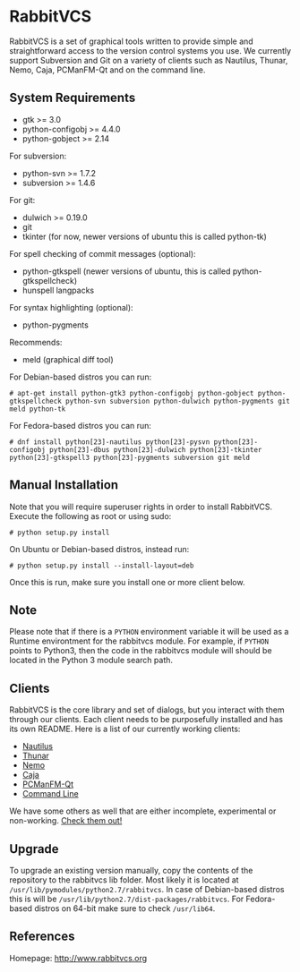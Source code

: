 RabbitVCS
=========

RabbitVCS is a set of graphical tools written to provide simple and 
straightforward access to the version control systems you use. We currently
support Subversion and Git on a variety of clients such as Nautilus, Thunar,
Nemo, Caja, PCManFM-Qt and on the command line.


System Requirements
-------------------
* gtk               >= 3.0
* python-configobj  >= 4.4.0
* python-gobject    >= 2.14

For subversion:
* python-svn >= 1.7.2
* subversion >= 1.4.6

For git:
* dulwich >= 0.19.0
* git
* tkinter (for now, newer versions of ubuntu this is called python-tk)

For spell checking of commit messages (optional):
* python-gtkspell (newer versions of ubuntu, this is called python-gtkspellcheck)
* hunspell langpacks

For syntax highlighting (optional):
* python-pygments

Recommends:
* meld (graphical diff tool)


For Debian-based distros you can run: 
```
# apt-get install python-gtk3 python-configobj python-gobject python-gtkspellcheck python-svn subversion python-dulwich python-pygments git meld python-tk
```

For Fedora-based distros you can run:
```
# dnf install python[23]-nautilus python[23]-pysvn python[23]-configobj python[23]-dbus python[23]-dulwich python[23]-tkinter python[23]-gtkspell3 python[23]-pygments subversion git meld
```

Manual Installation
-------------------
Note that you will require superuser rights in order to install RabbitVCS.
Execute the following as root or using sudo:
```
# python setup.py install
```

On Ubuntu or Debian-based distros, instead run:
```
# python setup.py install --install-layout=deb
```

Once this is run, make sure you install one or more client below.

Note
----

Please note that if there is a `PYTHON` environment variable it will be used
as a Runtime environtment for the rabbitvcs module. For example, if `PYTHON`
points to Python3, then the code in the rabbitvcs module will should be located
in the Python 3 module search path.


Clients
-------
RabbitVCS is the core library and set of dialogs, but you interact with them
through our clients. Each client needs to be purposefully installed and has
its own README. Here is a list of our currently working clients:

 * [Nautilus](https://github.com/rabbitvcs/rabbitvcs/tree/master/clients/nautilus)
 * [Thunar](https://github.com/rabbitvcs/rabbitvcs/tree/master/clients/thunar)
 * [Nemo](https://github.com/rabbitvcs/rabbitvcs/tree/master/clients/nemo)
 * [Caja](https://github.com/rabbitvcs/rabbitvcs/tree/master/clients/caja)
 * [PCManFM-Qt](https://github.com/rabbitvcs/rabbitvcs/tree/master/clients/pcmanfm-qt)
 * [Command Line](https://github.com/rabbitvcs/rabbitvcs/tree/master/clients/cli)

We have some others as well that are either incomplete, experimental
or non-working.
[Check them out!](https://github.com/rabbitvcs/rabbitvcs/tree/master/clients)


Upgrade
-------
To upgrade an existing version manually, copy the contents of the repository
to the rabbitvcs lib folder. Most likely it is located at
`/usr/lib/pymodules/python2.7/rabbitvcs`. In case of Debian-based distros this
is will be `/usr/lib/python2.7/dist-packages/rabbitvcs`.
For Fedora-based distros on 64-bit make sure to check `/usr/lib64`.


References
----------
Homepage: http://www.rabbitvcs.org
